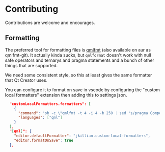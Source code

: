 # Contributing

Contributions are welcome and encourages.

## Formatting

The preferred tool for formatting files is [qmlfmt](https://github.com/jesperhh/qmlfmt) (also available on aur as qmlfmt-git). It actually kinda sucks, but `qmlformat` doesn't work with null safe operators and ternarys and pragma statements and a bunch of other things that are supported.

We need some consistent style, so this at least gives the same formatter that Qt Creator uses.

You can configure it to format on save in vscode by configuring the "custom local formatters" extension then adding this to settings json.

```json
  "customLocalFormatters.formatters": [
    {
      "command": "sh -c \"qmlfmt -t 4 -i 4 -b 250 | sed 's/pragma ComponentBehavior$/pragma ComponentBehavior: Bound/g'\"",
      "languages": ["qml"]
    }
  ],
  "[qml]": {
    "editor.defaultFormatter": "jkillian.custom-local-formatters",
    "editor.formatOnSave": true
  },
```